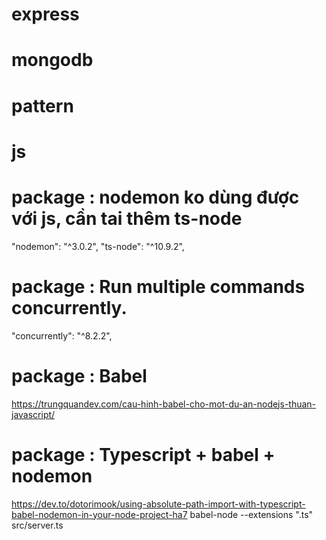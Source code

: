 # express 
# mongodb
# pattern
# js

# package : nodemon ko dùng được với js, cần tai thêm ts-node
"nodemon": "^3.0.2",
"ts-node": "^10.9.2",
# package : Run multiple commands concurrently. 
 "concurrently": "^8.2.2",
# package : Babel 
https://trungquandev.com/cau-hinh-babel-cho-mot-du-an-nodejs-thuan-javascript/
# package : Typescript + babel + nodemon
https://dev.to/dotorimook/using-absolute-path-import-with-typescript-babel-nodemon-in-your-node-project-ha7
babel-node --extensions \".ts\" src/server.ts
